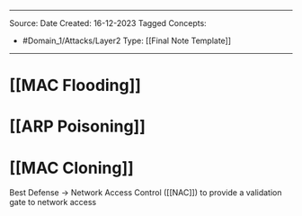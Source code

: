 - - -
Source:
Date Created:  16-12-2023
Tagged Concepts:
- #Domain_1/Attacks/Layer2 
Type: [[Final Note Template]]
- - - 
# [[MAC Flooding]]
# [[ARP Poisoning]]
# [[MAC Cloning]]

Best Defense → Network Access Control ([[NAC]]) to provide a validation gate to network access